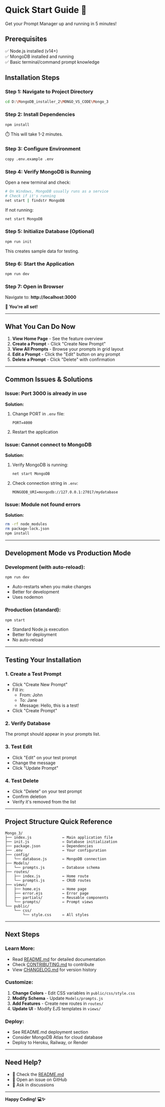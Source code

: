 # Quick Start Guide 🚀

Get your Prompt Manager up and running in 5 minutes!

## Prerequisites

✅ Node.js installed (v14+)  
✅ MongoDB installed and running  
✅ Basic terminal/command prompt knowledge

## Installation Steps

### Step 1: Navigate to Project Directory
```bash
cd D:\MongoDB_installer_2\MONGO_VS_CODE\Mongo_3
```

### Step 2: Install Dependencies
```bash
npm install
```
⏱️ This will take 1-2 minutes.

### Step 3: Configure Environment
```bash
copy .env.example .env
```

### Step 4: Verify MongoDB is Running
Open a new terminal and check:
```bash
# On Windows, MongoDB usually runs as a service
# Check if it's running
net start | findstr MongoDB
```

If not running:
```bash
net start MongoDB
```

### Step 5: Initialize Database (Optional)
```bash
npm run init
```
This creates sample data for testing.

### Step 6: Start the Application
```bash
npm run dev
```

### Step 7: Open in Browser
Navigate to: **http://localhost:3000**

🎉 **You're all set!**

---

## What You Can Do Now

1. **View Home Page** - See the feature overview
2. **Create a Prompt** - Click "Create New Prompt"
3. **View All Prompts** - Browse your prompts in grid layout
4. **Edit a Prompt** - Click the "Edit" button on any prompt
5. **Delete a Prompt** - Click "Delete" with confirmation

---

## Common Issues & Solutions

### Issue: Port 3000 is already in use

**Solution:**
1. Change PORT in `.env` file:
   ```
   PORT=4000
   ```
2. Restart the application

### Issue: Cannot connect to MongoDB

**Solution:**
1. Verify MongoDB is running:
   ```bash
   net start MongoDB
   ```
2. Check connection string in `.env`:
   ```
   MONGODB_URI=mongodb://127.0.0.1:27017/mydatabase
   ```

### Issue: Module not found errors

**Solution:**
```bash
rm -rf node_modules
rm package-lock.json
npm install
```

---

## Development Mode vs Production Mode

### Development (with auto-reload):
```bash
npm run dev
```
- Auto-restarts when you make changes
- Better for development
- Uses nodemon

### Production (standard):
```bash
npm start
```
- Standard Node.js execution
- Better for deployment
- No auto-reload

---

## Testing Your Installation

### 1. Create a Test Prompt
- Click "Create New Prompt"
- Fill in:
  - From: John
  - To: Jane
  - Message: Hello, this is a test!
- Click "Create Prompt"

### 2. Verify Database
The prompt should appear in your prompts list.

### 3. Test Edit
- Click "Edit" on your test prompt
- Change the message
- Click "Update Prompt"

### 4. Test Delete
- Click "Delete" on your test prompt
- Confirm deletion
- Verify it's removed from the list

---

## Project Structure Quick Reference

```
Mongo_3/
├── index.js              ← Main application file
├── init.js               ← Database initialization
├── package.json          ← Dependencies
├── .env                  ← Your configuration
├── config/
│   └── database.js       ← MongoDB connection
├── Models/
│   └── prompts.js        ← Database schema
├── routes/
│   ├── index.js          ← Home route
│   └── prompts.js        ← CRUD routes
├── views/
│   ├── home.ejs          ← Home page
│   ├── error.ejs         ← Error page
│   ├── partials/         ← Reusable components
│   └── prompts/          ← Prompt views
└── public/
    └── css/
        └── style.css     ← All styles
```

---

## Next Steps

### Learn More:
- Read [README.md](README.md) for detailed documentation
- Check [CONTRIBUTING.md](CONTRIBUTING.md) to contribute
- View [CHANGELOG.md](CHANGELOG.md) for version history

### Customize:
1. **Change Colors** - Edit CSS variables in `public/css/style.css`
2. **Modify Schema** - Update `Models/prompts.js`
3. **Add Features** - Create new routes in `routes/`
4. **Update UI** - Modify EJS templates in `views/`

### Deploy:
- See README.md deployment section
- Consider MongoDB Atlas for cloud database
- Deploy to Heroku, Railway, or Render

---

## Need Help?

- 📖 Check the [README.md](README.md)
- 🐛 Open an issue on GitHub
- 💬 Ask in discussions

---

**Happy Coding! 💻✨**
